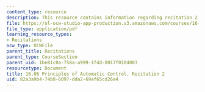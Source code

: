 ```yaml
---
content_type: resource
description: This resource contains information regarding recitation 2.
file: https://ol-ocw-studio-app-production.s3.amazonaws.com/courses/16-06-principles-of-automatic-control-fall-2012/82a3a9b474b86097dda269af65cd26a4_MIT16_06F12_Recitation_2.pdf
file_type: application/pdf
learning_resource_types:
- Recitations
ocw_type: OCWFile
parent_title: Recitations
parent_type: CourseSection
parent_uid: 1be81c0a-758a-a999-1f4d-0017f0104003
resourcetype: Document
title: 16.06 Principles of Automatic Control, Recitation 2
uid: 82a3a9b4-74b8-6097-dda2-69af65cd26a4
---
```


